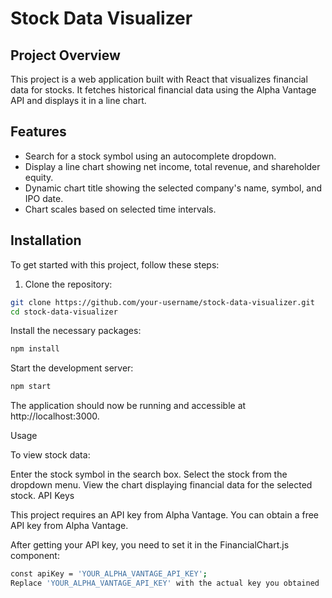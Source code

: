 # Stock Data Visualizer

## Project Overview

This project is a web application built with React that visualizes financial data for stocks. It fetches historical financial data using the Alpha Vantage API and displays it in a line chart.

## Features

- Search for a stock symbol using an autocomplete dropdown.
- Display a line chart showing net income, total revenue, and shareholder equity.
- Dynamic chart title showing the selected company's name, symbol, and IPO date.
- Chart scales based on selected time intervals.

## Installation

To get started with this project, follow these steps:

1. Clone the repository:

```bash
git clone https://github.com/your-username/stock-data-visualizer.git
cd stock-data-visualizer
```

Install the necessary packages:
```bash
npm install
```
Start the development server:

```bash
npm start
```
The application should now be running and accessible at http://localhost:3000.

Usage

To view stock data:

Enter the stock symbol in the search box.
Select the stock from the dropdown menu.
View the chart displaying financial data for the selected stock.
API Keys

This project requires an API key from Alpha Vantage. You can obtain a free API key from Alpha Vantage.

After getting your API key, you need to set it in the FinancialChart.js component:

```bash
const apiKey = 'YOUR_ALPHA_VANTAGE_API_KEY';
Replace 'YOUR_ALPHA_VANTAGE_API_KEY' with the actual key you obtained
```